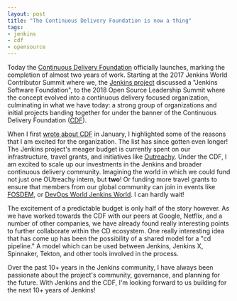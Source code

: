 ```yaml
---
layout: post
title: "The Continuous Delivery Foundation is now a thing"
tags:
- jenkins
- cdf
- opensource
---
```


Today the [Continuous Delivery Foundation](http://cd.foundation) officially launches, marking the
completion of almost two years of work. Starting at the 2017 Jenkins World
Contributor Summit where we, the [Jenkins project](https://jenkins.io) discussed a "Jenkins Software Foundation", to the
2018 Open Source Leadership Summit where the concept evolved into a continuous
delivery focused organization, culminating in what we have today: a strong
group of organizations and initial projects banding together for under the
banner of the Continuous Delivery Foundation ([CDF](http://cd.foundation)).


When I first [wrote about CDF](/2019/01/31/lets-go-cdf.html) in January, I
highlighted some of the reasons that I am excited for the organization. The
list has since gotten even longer! The Jenkins project's meager budget is
currently spent on our infrastructure, travel grants, and initiatives like
[Outreachy](https://www.outreachy.org/). Under the CDF, I am excited
to scale up our investments in the Jenkins and broader continuous delivery
community. Imagining the world in which we could fund not just one OUtreachy
intern, but **two**! Or funding more travel grants to ensure that members from
our global community can join in events like
[FOSDEM](https://fosdem.org), or [DevOps World Jenkins
World](http://jenkinsworld.com). I can hardly wait!

The excitement of a predictable budget is only half of the story however. As we
have worked towards the CDF with our peers at Google, Netflix, and a number of
other companies, we have already found really interesting points to further
collaborate within the CD ecosystem. One really interesting idea that has come
up has been the possibility of a shared model for a "cd pipeline." A model
which can be used between Jenkins, Jenkins X, Spinnaker, Tekton, and other
tools involved in the process.


Over the past 10+ years in the Jenkins community, I have always been
passionate about the project's community, governance, and planning for the
future. With Jenkins and the CDF, I'm looking forward to us building for the
next 10+ years of Jenkins!
